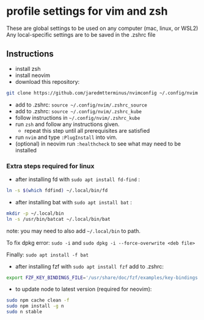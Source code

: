 # profile settings for vim and zsh

These are global settings to be used on any computer (mac, linux, or WSL2)
Any local-specific settings are to be saved in the .zshrc file

## Instructions

* install zsh
* install neovim
* download this repository:

```sh
git clone https://github.com/jaredmtterminus/nvimconfig ~/.config/nvim
```

* add to .zshrc: ` source ~/.config/nvim/.zshrc_source `
* add to .zshrc: ` source ~/.config/nvim/.zshrc_kube `
* follow instructions in `~/.config/nvim/.zshrc_kube`
* run ` zsh ` and follow any instructions given.
  * repeat this step until all prerequisites are satisfied
* run `nvim` and type `:PlugInstall` into vim.
* (optional) in neovim run `:healthcheck` to see what may need to be installed

### Extra steps required for linux

* after installing fd with ```sudo apt install fd-find``` :

```sh
ln -s $(which fdfind) ~/.local/bin/fd
```

* after installing bat with ```sudo apt install bat``` :

```sh
mkdir -p ~/.local/bin
ln -s /usr/bin/batcat ~/.local/bin/bat
```

note: you may need to also add ```~/.local/bin``` to path.

To fix dpkg error: ```sudo -i``` and ```sudo dpkg -i --force-overwrite <deb file>```

Finally: ```sudo apt install -f bat```

* after installing fzf with ```sudo apt install fzf```
add to .zshrc:

```sh
export FZF_KEY_BINDINGS_FILE='/usr/share/doc/fzf/examples/key-bindings.zsh'
```

* to update node to latest version (required for neovim):

```sh
sudo npm cache clean -f
sudo npm install -g n
sudo n stable
```
